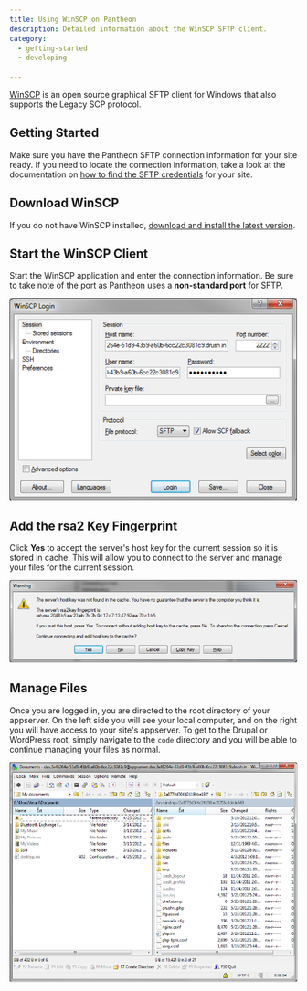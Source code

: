 ```yaml
---
title: Using WinSCP on Pantheon
description: Detailed information about the WinSCP SFTP client.
category:
  - getting-started
  - developing

---
```


[WinSCP](http://winscp.net/eng/index.php) is an open source graphical SFTP client for Windows that also supports the Legacy SCP protocol.

## Getting Started

Make sure you have the Pantheon SFTP connection information for your site ready. If you need to locate the connection information, take a look at the documentation on [how to find the SFTP credentials](/docs/articles/sites/code/developing-directly-with-sftp-mode#sftp-connection-information) for your site.

## Download WinSCP

If you do not have WinSCP installed, [download and install the latest version](http://winscp.net/eng/index.php).

## Start the WinSCP Client

Start the WinSCP application and enter the connection information. Be sure to take note of the port as Pantheon uses a **non-standard port** for SFTP.

![Put in your Pantheon SFTP information](/source/docs/assets/images/desk_images/50344.png)

## Add the rsa2 Key Fingerprint

Click **Yes** to accept the server's host key for the current session so it is stored in cache. This will allow you to connect to the server and manage your files for the current session.

![RSA fingerprint](/source/docs/assets/images/desk_images/50345.png)

## Manage Files

Once you are logged in, you are directed to the root directory of your appserver. On the left side you will see your local computer, and on the right you will have access to your site's appserver. To get to the Drupal  or WordPress root, simply navigate to the `code` directory and you will be able to continue managing your files as normal.



 ![Connect to your Pantheon site](/source/docs/assets/images/desk_images/50346.png)
